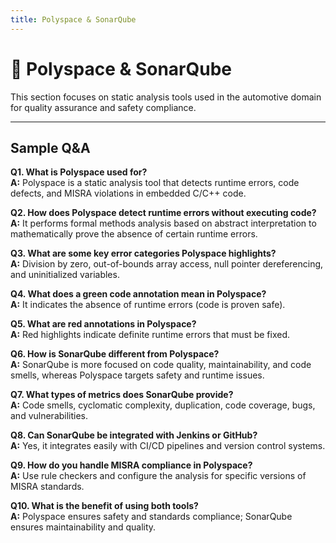 ```yaml
---
title: Polyspace & SonarQube
---
```


# 🧪 Polyspace & SonarQube

This section focuses on static analysis tools used in the automotive domain for quality assurance and safety compliance.

---

## Sample Q&A

**Q1. What is Polyspace used for?**  
**A:** Polyspace is a static analysis tool that detects runtime errors, code defects, and MISRA violations in embedded C/C++ code.

**Q2. How does Polyspace detect runtime errors without executing code?**  
**A:** It performs formal methods analysis based on abstract interpretation to mathematically prove the absence of certain runtime errors.

**Q3. What are some key error categories Polyspace highlights?**  
**A:** Division by zero, out-of-bounds array access, null pointer dereferencing, and uninitialized variables.

**Q4. What does a green code annotation mean in Polyspace?**  
**A:** It indicates the absence of runtime errors (code is proven safe).

**Q5. What are red annotations in Polyspace?**  
**A:** Red highlights indicate definite runtime errors that must be fixed.

**Q6. How is SonarQube different from Polyspace?**  
**A:** SonarQube is more focused on code quality, maintainability, and code smells, whereas Polyspace targets safety and runtime issues.

**Q7. What types of metrics does SonarQube provide?**  
**A:** Code smells, cyclomatic complexity, duplication, code coverage, bugs, and vulnerabilities.

**Q8. Can SonarQube be integrated with Jenkins or GitHub?**  
**A:** Yes, it integrates easily with CI/CD pipelines and version control systems.

**Q9. How do you handle MISRA compliance in Polyspace?**  
**A:** Use rule checkers and configure the analysis for specific versions of MISRA standards.

**Q10. What is the benefit of using both tools?**  
**A:** Polyspace ensures safety and standards compliance; SonarQube ensures maintainability and quality.
